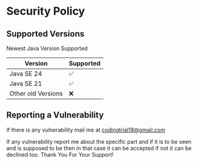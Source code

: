 # Security Policy

## Supported Versions

Newest Java Version Supported

| Version | Supported          |
| ------- | ------------------ |
| Java SE 24  | :white_check_mark: |
| Java SE 21  | :white_check_mark: |
| Other old Versions  | :x:        |
## Reporting a Vulnerability

If there is any vulnerability mail me at codingtrial18@gmail.com

If any vulnerability report me about the specific part and if it is 
to be seen and is supposed to be then in that case it can be accepted if not it 
can be declined too. 
Thank You For Your Support!
